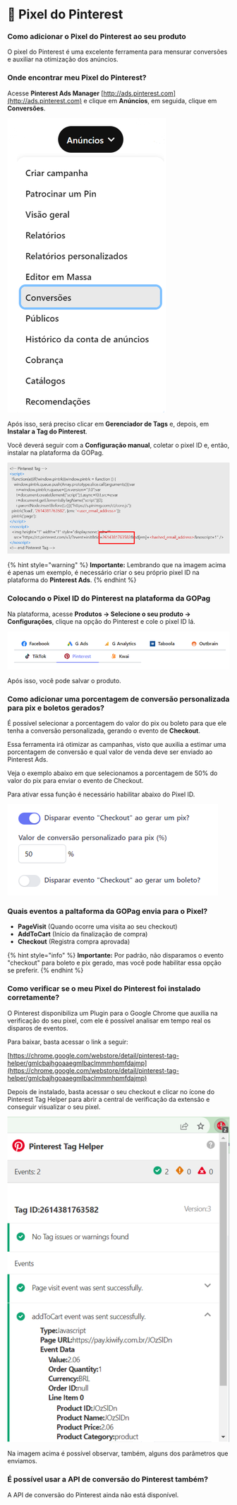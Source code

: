 # 🔴 Pixel do Pinterest

### Como adicionar o Pixel do Pinterest ao seu produto

O pixel do Pinterest é uma excelente ferramenta para mensurar conversões e auxiliar na otimização dos anúncios.

### Onde encontrar meu Pixel do Pinterest?

Acesse **Pinterest Ads Manager** [http://ads.pinterest.com](http://ads.pinterest.com) e clique em **Anúncios**, em seguida, clique em **Conversões**.

![](/assets/ads/56_pinterest_pixel.png)

Após isso, será preciso clicar em **Gerenciador de Tags** e, depois, em **Instalar a Tag do Pinterest**.

Você deverá seguir com a **Configuração manual**, coletar o pixel ID e, então, instalar na plataforma da GOPag.

![](/assets/ads/57_pinterest_pixel_config.png)

{% hint style="warning" %}
**Importante:** Lembrando que na imagem acima é apenas um exemplo, é necessário criar o seu próprio pixel ID na plataforma do **Pinterest Ads**.
{% endhint %}

### Colocando o Pixel ID do Pinterest na plataforma da GOPag

Na plataforma, acesse **Produtos -> Selecione o seu produto -> Configurações**, clique na opção do Pinterest e cole o pixel ID lá.

![](/assets/ads/58_pinterest_pixel_colar.png)

Após isso, você pode salvar o produto.

### Como adicionar uma porcentagem de conversão personalizada para pix e boletos gerados?

É possível selecionar a porcentagem do valor do pix ou boleto para que ele tenha a conversão personalizada, gerando o evento de **Checkout**.

Essa ferramenta irá otimizar as campanhas, visto que auxilia a estimar uma porcentagem de conversão e qual valor de venda deve ser enviado ao Pinterest Ads.

Veja o exemplo abaixo em que selecionamos a porcentagem de 50% do valor do pix para enviar o evento de Checkout.

Para ativar essa função é necessário habilitar abaixo do Pixel ID.

![](/assets/ads/59_pinterest_pixel_checkout.png)

### Quais eventos a paltaforma da GOPag envia para o Pixel?

- **PageVisit** (Quando ocorre uma visita ao seu checkout)
- **AddToCart** (Início da finalização de compra)
- **Checkout** (Registra compra aprovada)

{% hint style="info" %}
**Importante:** Por padrão, não disparamos o evento "checkout" para boleto e pix gerado, mas você pode habilitar essa opção se preferir.
{% endhint %}

### Como verificar se o meu Pixel do Pinterest foi instalado corretamente?

O Pinterest disponibiliza um Plugin para o Google Chrome que auxilia na verificação do seu pixel, com ele é possível analisar em tempo real os disparos de eventos.

Para baixar, basta acessar o link a seguir:

[https://chrome.google.com/webstore/detail/pinterest-tag-helper/gmlcbajhgoaaegmlbaclmmmhpmfdajmp](https://chrome.google.com/webstore/detail/pinterest-tag-helper/gmlcbajhgoaaegmlbaclmmmhpmfdajmp)

Depois de instalado, basta acessar o seu checkout e clicar no ícone do Pinterest Tag Helper para abrir a central de verificação da extensão e conseguir visualizar o seu pixel.

![](/assets/ads/60_pinterest_pixel_tag_helper.png)

Na imagem acima é possível observar, também, alguns dos parâmetros que enviamos.

### É possível usar a API de conversão do Pinterest também?

A API de conversão do Pinterest ainda não está disponível.

<br>
<br>